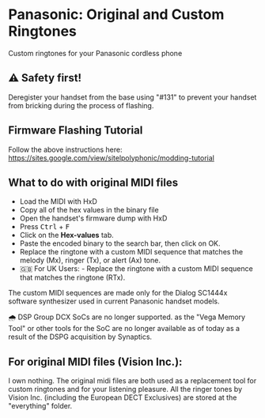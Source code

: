 # Panasonic: Original and Custom Ringtones
Custom ringtones for your Panasonic cordless phone

## ⚠ Safety first!
Deregister your handset from the base using "#131" to prevent your handset from bricking during the process of flashing.

## Firmware Flashing Tutorial
Follow the above instructions here: https://sites.google.com/view/sitelpolyphonic/modding-tutorial

## What to do with original MIDI files

- Load the MIDI with HxD
- Copy all of the hex values in the binary file
- Open the handset's firmware dump with HxD
- Press <kbd>Ctrl</kbd> + <kbd>F</kbd>
- Click on the <b>Hex-values</b> tab.
- Paste the encoded binary to the search bar, then click on OK.
- Replace the ringtone with a custom MIDI sequence that matches the melody (Mx), ringer (Tx), or alert (Ax) tone.
- 🇬🇧 For UK Users: - Replace the ringtone with a custom MIDI sequence that matches the ringtone (RTx).

The custom MIDI sequences are made only for the Dialog SC1444x software synthesizer used in current Panasonic handset models.

🌧️ DSP Group DCX SoCs are no longer supported. as the "Vega Memory Tool" or other tools for the SoC are no longer available as of today as a result of the DSPG acquisition by Synaptics.

## For original MIDI files (Vision Inc.):
I own nothing.
The original midi files are both used as a replacement tool for custom ringtones and for your listening pleasure.
All the ringer tones by Vision Inc. (including the European DECT Exclusives) are stored at the "everything" folder.
